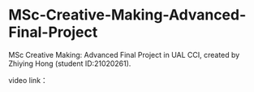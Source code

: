 # MSc-Creative-Making-Advanced-Final-Project
MSc Creative Making: Advanced Final Project in UAL CCI, created by Zhiying Hong (student ID:21020261).

video link：
